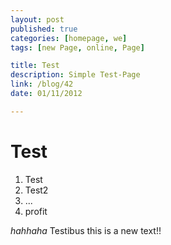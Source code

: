 ```yaml
---
layout: post
published: true
categories: [homepage, we]
tags: [new Page, online, Page]

title: Test
description: Simple Test-Page
link: /blog/42
date: 01/11/2012

---
```


# Test

1. Test
2. Test2
3. ...
4. profit

*hahhaha*
Testibus
this is a new text!!